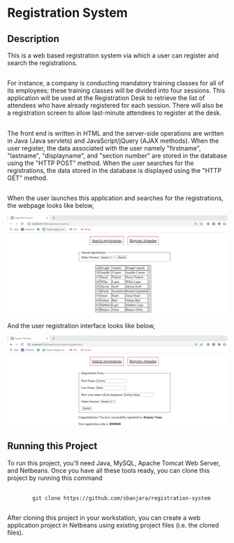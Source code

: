 # Registration System
##
## Description
  This is a web based registration system via which a user can register and search the registrations. 
## 
  For instance, a company is conducting mandatory training classes for all of its employees; these training classes will be divided into four sessions. This application will be used at the Registration Desk to retrieve the list of attendees who have already registered for each session. There will also be a registration screen to allow last-minute attendees to register at the desk.
##
The front end is written in HTML and the server-side operations are written in Java (Java servlets) and JavaScript/jQuery (AJAX methods). When the user register, the data associated with the user namely "firstname", "lastname", "displayname", and "section number" are stored in the database using the "HTTP POST" method. When the user searches for the registrations, the data stored in the database is displayed using the "HTTP GET" method.
## 
  When the user launches this application and searches for the registrations, the webpage looks like below,
  
  ![picture](registrationdesk1.PNG)
  
  And the user registration interface looks like below,
  
  ![picture](registrationdesk3.PNG)

##
## Running this Project
   To run this project, you'll need Java, MySQL, Apache Tomcat Web Server, and Netbeans. Once you have all these tools ready, you can clone this project by running this command
##
            git clone https://github.com/sbanjara/registration-system
##
   After cloning this project in your workstation, you can create a web application project in Netbeans using existing project files (i.e. the cloned files).
